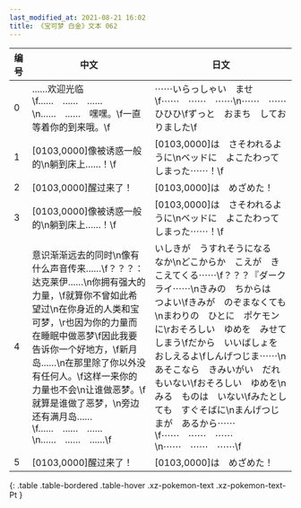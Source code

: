 ```yaml
---
last_modified_at: 2021-08-21 16:02
title: 《宝可梦 白金》文本 062
---
```

| 编号 | 中文 | 日文 |
| ---- | ---- | ---- |
| 0 | ……欢迎光临\f……　……　……\n……　……　嘿嘿。\f一直等着你的到来哦。\f | ⋯⋯いらっしゃい　ませ\f⋯⋯　⋯⋯　⋯⋯\n⋯⋯　⋯⋯　ひひひ\fずっと　おまち　しておりました\f |
| 1 | [0103,0000]像被诱惑一般的\n躺到床上……！\f | [0103,0000]は　さそわれるように\nベッドに　よこたわってしまった⋯⋯！\f |
| 2 | [0103,0000]醒过来了！ | [0103,0000]は　めざめた！ |
| 3 | [0103,0000]像被诱惑一般的\n躺到床上……！\f | [0103,0000]は　さそわれるように\nベッドに　よこたわってしまった⋯⋯！\f |
| 4 | 意识渐渐远去的同时\n像有什么声音传来……\f？？？：达克莱伊……\n你拥有强大的力量，\f就算你不曾如此希望过\n在你身近的人类和宝可梦，\r也因为你的力量而在睡眠中做恶梦\f因此我要告诉你一个好地方，\f新月岛……\n在那里除了你以外没有任何人。\f这样一来你的力量也不会\n让谁做恶梦。\f就算是谁做了恶梦，\n旁边还有满月岛……\f……　……　……\n……　……　……\f | いしきが　うすれそうになる　なか\nどこからか　こえが　きこえてくる⋯⋯\f？？？『ダークライ⋯⋯\nきみの　ちからは　つよい\fきみが　のぞまなくても\nまわりの　ひとに　ポケモンに\rおそろしい　ゆめを　みせてしまう\fだから　いいばしょを　おしえるよ\fしんげつじま⋯⋯\nあそこなら　きみいがい　だれもいない\fおそろしい　ゆめを\nみる　ものは　いない\fみたとしても　すぐそばに\nまんげつじまが　あるから⋯⋯\f⋯⋯　⋯⋯　⋯⋯\n⋯⋯　⋯⋯　⋯⋯\f |
| 5 | [0103,0000]醒过来了！ | [0103,0000]は　めざめた！ |
{: .table .table-bordered .table-hover .xz-pokemon-text .xz-pokemon-text-Pt }
